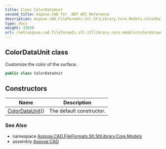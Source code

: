 ```yaml
---
title: Class ColorDataUnit
second_title: Aspose.CAD for .NET API Reference
description: Aspose.CAD.FileFormats.Stl.StlLibrary.Core.Models.ColorDataUnit class. Customize the color of the surface
type: docs
weight: 33820
url: /net/aspose.cad.fileformats.stl.stllibrary.core.models/colordataunit/
---
```

## ColorDataUnit class

Customize the color of the surface.

```csharp
public class ColorDataUnit
```

## Constructors

| Name | Description |
| --- | --- |
| [ColorDataUnit](colordataunit/)() | The default constructor. |

### See Also

* namespace [Aspose.CAD.FileFormats.Stl.StlLibrary.Core.Models](../../aspose.cad.fileformats.stl.stllibrary.core.models/)
* assembly [Aspose.CAD](../../)


